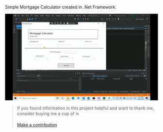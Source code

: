 Simple Mortgage Calculator created in .Net Framework.



![](https://github.com/ikabanen/Mortgage-Calculator/blob/master/Mortgage_calculator.gif)


>If you found information in this project helpful and want to thank me, consider buying me a cup of ☕
>
>[Make a contribution](https://paypal.me/kabanenko?locale.x=en_US)

